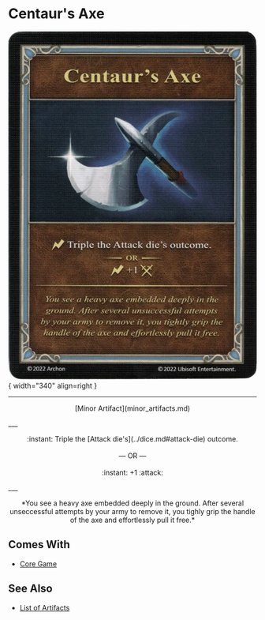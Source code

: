 # Centaur's Axe

![Centaur's Axe](../assets/artifacts_minor-centaurs_axe.webp){ width="340" align=right }
___
<p style="text-align: center;" markdown>[Minor Artifact](minor_artifacts.md)</p>
___
<p style="text-align: center;" markdown>:instant: Triple the [Attack die's](../dice.md#attack-die) outcome.<br><br>— OR —<br><br>:instant: +1 :attack:</p>
___
<p style="text-align: center;" markdown>*You see a heavy axe embedded deeply in the ground. After several unseccessful attempts by your army to remove it, you tighly grip the handle of the axe and effortlessly pull it free.*</p>


## Comes With

- [Core Game](../content.md)


## See Also

- [List of Artifacts](../artifacts/index.md)
